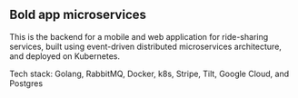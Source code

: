 ## Bold app microservices

This is the backend for a mobile and web application for ride-sharing services, built using event-driven distributed microservices architecture, and deployed on Kubernetes.

Tech stack: Golang, RabbitMQ, Docker, k8s, Stripe, Tilt, Google Cloud, and Postgres